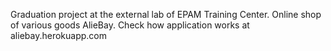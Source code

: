 Graduation project at the external lab of EPAM Training Center.
Online shop of various goods AlieBay.
Check how application works at aliebay.herokuapp.com
